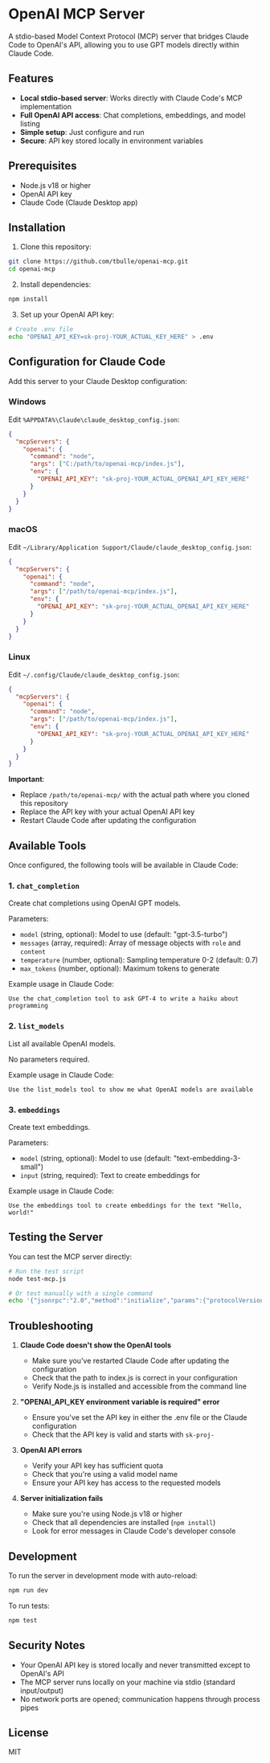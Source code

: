 # OpenAI MCP Server

A stdio-based Model Context Protocol (MCP) server that bridges Claude Code to OpenAI's API, allowing you to use GPT models directly within Claude Code.

## Features

- **Local stdio-based server**: Works directly with Claude Code's MCP implementation
- **Full OpenAI API access**: Chat completions, embeddings, and model listing
- **Simple setup**: Just configure and run
- **Secure**: API key stored locally in environment variables

## Prerequisites

- Node.js v18 or higher
- OpenAI API key
- Claude Code (Claude Desktop app)

## Installation

1. Clone this repository:
```bash
git clone https://github.com/tbulle/openai-mcp.git
cd openai-mcp
```

2. Install dependencies:
```bash
npm install
```

3. Set up your OpenAI API key:
```bash
# Create .env file
echo "OPENAI_API_KEY=sk-proj-YOUR_ACTUAL_KEY_HERE" > .env
```

## Configuration for Claude Code

Add this server to your Claude Desktop configuration:

### Windows
Edit `%APPDATA%\Claude\claude_desktop_config.json`:

```json
{
  "mcpServers": {
    "openai": {
      "command": "node",
      "args": ["C:/path/to/openai-mcp/index.js"],
      "env": {
        "OPENAI_API_KEY": "sk-proj-YOUR_ACTUAL_OPENAI_API_KEY_HERE"
      }
    }
  }
}
```

### macOS
Edit `~/Library/Application Support/Claude/claude_desktop_config.json`:

```json
{
  "mcpServers": {
    "openai": {
      "command": "node",
      "args": ["/path/to/openai-mcp/index.js"],
      "env": {
        "OPENAI_API_KEY": "sk-proj-YOUR_ACTUAL_OPENAI_API_KEY_HERE"
      }
    }
  }
}
```

### Linux
Edit `~/.config/Claude/claude_desktop_config.json`:

```json
{
  "mcpServers": {
    "openai": {
      "command": "node",
      "args": ["/path/to/openai-mcp/index.js"],
      "env": {
        "OPENAI_API_KEY": "sk-proj-YOUR_ACTUAL_OPENAI_API_KEY_HERE"
      }
    }
  }
}
```

**Important**: 
- Replace `/path/to/openai-mcp/` with the actual path where you cloned this repository
- Replace the API key with your actual OpenAI API key
- Restart Claude Code after updating the configuration

## Available Tools

Once configured, the following tools will be available in Claude Code:

### 1. `chat_completion`
Create chat completions using OpenAI GPT models.

Parameters:
- `model` (string, optional): Model to use (default: "gpt-3.5-turbo")
- `messages` (array, required): Array of message objects with `role` and `content`
- `temperature` (number, optional): Sampling temperature 0-2 (default: 0.7)
- `max_tokens` (number, optional): Maximum tokens to generate

Example usage in Claude Code:
```
Use the chat_completion tool to ask GPT-4 to write a haiku about programming
```

### 2. `list_models`
List all available OpenAI models.

No parameters required.

Example usage in Claude Code:
```
Use the list_models tool to show me what OpenAI models are available
```

### 3. `embeddings`
Create text embeddings.

Parameters:
- `model` (string, optional): Model to use (default: "text-embedding-3-small")
- `input` (string, required): Text to create embeddings for

Example usage in Claude Code:
```
Use the embeddings tool to create embeddings for the text "Hello, world!"
```

## Testing the Server

You can test the MCP server directly:

```bash
# Run the test script
node test-mcp.js

# Or test manually with a single command
echo '{"jsonrpc":"2.0","method":"initialize","params":{"protocolVersion":"0.1.0","capabilities":{},"clientInfo":{"name":"test","version":"1.0.0"}},"id":1}' | node index.js
```

## Troubleshooting

1. **Claude Code doesn't show the OpenAI tools**
   - Make sure you've restarted Claude Code after updating the configuration
   - Check that the path to index.js is correct in your configuration
   - Verify Node.js is installed and accessible from the command line

2. **"OPENAI_API_KEY environment variable is required" error**
   - Ensure you've set the API key in either the .env file or the Claude configuration
   - Check that the API key is valid and starts with `sk-proj-`

3. **OpenAI API errors**
   - Verify your API key has sufficient quota
   - Check that you're using a valid model name
   - Ensure your API key has access to the requested models

4. **Server initialization fails**
   - Make sure you're using Node.js v18 or higher
   - Check that all dependencies are installed (`npm install`)
   - Look for error messages in Claude Code's developer console

## Development

To run the server in development mode with auto-reload:

```bash
npm run dev
```

To run tests:

```bash
npm test
```

## Security Notes

- Your OpenAI API key is stored locally and never transmitted except to OpenAI's API
- The MCP server runs locally on your machine via stdio (standard input/output)
- No network ports are opened; communication happens through process pipes

## License

MIT